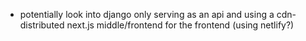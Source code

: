 - potentially look into django only serving as an api and using a cdn-distributed next.js middle/frontend for the frontend (using netlify?)
